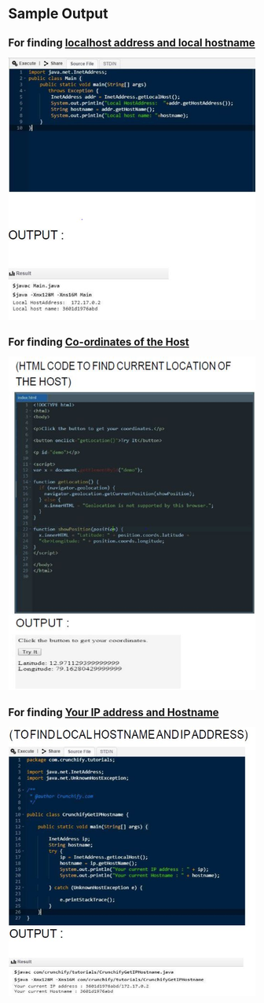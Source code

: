 # Sample Output

## For finding [localhost address and local hostname](https://github.com/Kartikay77/Resume/blob/main/SIN_PROJECT/Main.java)

![Demo Doccou alpha](https://github.com/Kartikay77/Resume/blob/main/SIN_PROJECT/localhostaddress%2Clocalhostname.JPG?raw=true)

## For finding [Co-ordinates of the Host](https://github.com/Kartikay77/Resume/blob/main/SIN_PROJECT/sin.html)

![Co-ordinates of the Host](https://github.com/Kartikay77/Resume/blob/main/SIN_PROJECT/longitude%2Clatitude%20of%20the%20intruder.JPG?raw=true)

## For finding [Your IP address and Hostname](https://github.com/Kartikay77/Resume/blob/main/SIN_PROJECT/NewClass1.java)

![Your IP address and Hostname](https://github.com/Kartikay77/Resume/blob/main/SIN_PROJECT/yourip%2Cyourhostname.JPG?raw=true)
